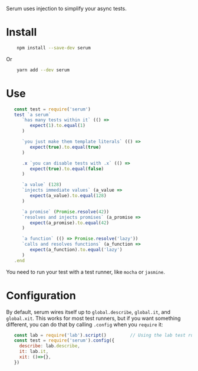 Serum uses injection to simplify your async tests.

# Install

```sh
    npm install --save-dev serum
```

Or

```sh
    yarn add --dev serum
```

# Use

```javascript
   const test = require('serum')
   test `a serum`
      `has many tests within it` (() =>
         expect(1).to.equal(1)
      )

      `you just make them template literals` (() =>
         expect(true).to.equal(true)
      )

      .x `you can disable tests with .x` (() =>
         expect(true).to.equal(false)
      )

      `a value` (128)
      `injects immediate values` (a_value =>
         expect(a_value).to.equal(128)
      )

      `a promise` (Promise.resolve(42))
      `resolves and injects promises` (a_promise =>
         expect(a_promise).to.equal(42)
      )

      `a function` (() => Promise.resolve('lazy'))
      `calls and resolves functions` (a_function =>
         expect(a_function).to.equal('lazy')
      )      
   .end
```

You need to run your test with a test runner, like `mocha` or `jasmine`.

# Configuration

By default, serum wires itself up to `global.describe`, `global.it`, and `global.xit`.
This works for most test runners, but if you want something different, you can do that
by calling `.config` when you `require` it:

```javascript
   const lab = require('lab').script()         // Using the lab test runner
   const test = require('serum').config({
     describe: lab.describe,
     it: lab.it,
     xit: ()=>{},
   })
```